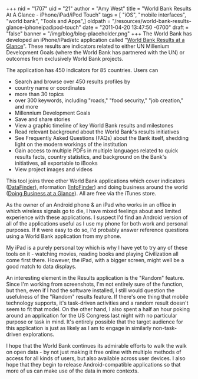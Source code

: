 +++
nid = "1707"
uid = "21"
author = "Amy West"
title = "World Bank Results At A Glance - iPhone/iPad/iPod Touch"
tags = [ "iOS", "mobile interfaces", "world bank", "Tools and Apps",]
oldpath = "/resources/world-bank-results-glance-iphoneipadipod-touch"
date = "2011-04-20 13:47:50 -0700"
draft = "false"
banner = "/img/blog/blog-placeholder.png"
+++
The World Bank has developed an iPhone/iPad/etc application called
"[World Bank Results at a
Glance](http://itunes.apple.com/us/app/world-bank-results-at-a-glance/id430736330?mt=8)".
These results are indicators related to either UN Millenium Development
Goals (where the World Bank has partnered with the UN) or outcomes from
exclusively World Bank projects.

The application has 450 indicators for 85 countries. Users can

-   Search and browse over 450 results profiles by
-    country name or coordinates
-    more than 30 topics
-    over 300 keywords, including "roads," "food security," "job
    creation," and more
-    Millennium Development Goals
-   Save and share stories
-   View a graphic timeline of key World Bank results and milestones
-   Read relevant background about the World Bank's results initiatives
-   See Frequently Asked Questions (FAQs) about the Bank itself,
    shedding light on the modern workings of the institution
-   Gain access to multiple PDFs in multiple languages related to quick
    results facts, country statistics, and background on the Bank's
    initiatives, all exportable to iBooks
-   View project images and videos

This tool joins three other World Bank applications which cover
indicators
([DataFinder](http://itunes.apple.com/us/app/world-bank-datafinder/id349081196?mt=8)),
nformation
([InfoFinder](http://itunes.apple.com/us/app/world-bank-infofinder-2011/id413083034?mt=8))
and doing business around the world ([Doing Business at a
Glance](http://itunes.apple.com/us/app/doing-business-at-a-glance/id411014653?mt=8)).
All are free via the iTunes store.

As the owner of an Android phone & an iPad who works in an office in
which wireless signals go to die, I have mixed feelings about and
limited experience with these applications. I suspect I'd find an
Android version of all of the applications useful as I use my phone for
both work and personal purposes. If it were easy to do so, I'd probably
answer reference questions using a World Bank application from my phone.

My iPad is a purely personal toy which is why I have yet to try any of
these tools on it - watching movies, reading books and playing
Civilization all come first there. However, the iPad, with a bigger
screen, might well be a good match to data displays.

An interesting element in the Results application is the "Random"
feature. Since I'm working from screenshots, I'm not entirely sure of
the function, but then, even if I had the software installed, I still
would question the usefulness of the "Random" results feature. If
there's one thing that mobile technology supports, it's task-driven
activities and a random result doesn't seem to fit that model. On the
other hand, I also spent a half an hour poking around an application for
the US Congress last night with no particular purpose or task in mind.
It's entirely possible that the target audience for this application is
just as likely as I am to engage in similarly non-task-driven
explorations.

I hope that the World Bank continues its admirable efforts to walk the
walk on open data - by not just making it free online with multiple
methods of access for all kinds of users, but also available across user
devices. I also hope that they begin to release Android-compatible
applications so that more of us can make use of the data in more
contexts.
